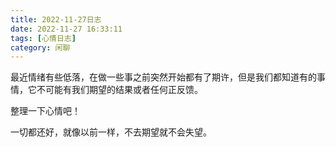 ```yaml
---
title: 2022-11-27日志
date: 2022-11-27 16:33:11
tags: [心情日志]
category: 闲聊
---
```


最近情绪有些低落，在做一些事之前突然开始都有了期许，但是我们都知道有的事情，它不可能有我们期望的结果或者任何正反馈。

整理一下心情吧！

一切都还好，就像以前一样，不去期望就不会失望。
